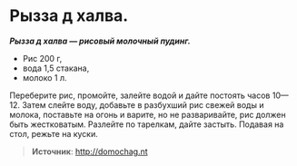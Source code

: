# Рызза д халва.

_**Рызза д халва — рисовый молочный пудинг.**_

- Рис 200 г,
- вода 1,5 стакана,
- молоко 1 л.

Переберите рис, промойте, залейте водой и дайте постоять часов 10—12. Затем слейте воду, добавьте в разбухший рис свежей воды и молока, поставьте на огонь и варите, но не разваривайте, рис должен быть жестковатым. Разлейте по тарелкам, дайте застыть. Подавая на стол, режьте на куски.

> **Источник**: http://domochag.nt
